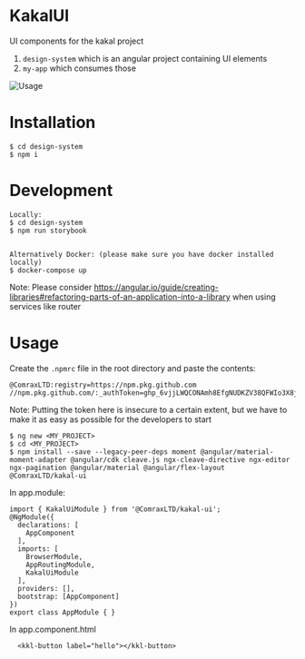 # KakalUI
UI components for the kakal project

1. `design-system` which is an angular project containing UI elements
2. `my-app` which consumes those

![Usage](https://github.com/ComraxLTD/kakal-ui/blob/feat/design-lib/KakalUI.gif)

# Installation
```
$ cd design-system
$ npm i
```

# Development

```
Locally:
$ cd design-system
$ npm run storybook


Alternatively Docker: (please make sure you have docker installed locally)
$ docker-compose up
```

Note: Please consider https://angular.io/guide/creating-libraries#refactoring-parts-of-an-application-into-a-library when using services like router

# Usage

Create the `.npmrc` file in the root directory and paste the contents:
```
@ComraxLTD:registry=https://npm.pkg.github.com
//npm.pkg.github.com/:_authToken=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
```

Note: Putting the token here is insecure to a certain extent, but we have to make it as easy as possible for the developers to start

```
$ ng new <MY_PROJECT>
$ cd <MY_PROJECT>
$ npm install --save --legacy-peer-deps moment @angular/material-moment-adapter @angular/cdk cleave.js ngx-cleave-directive ngx-editor ngx-pagination @angular/material @angular/flex-layout @ComraxLTD/kakal-ui
```

In app.module:

```
import { KakalUiModule } from '@ComraxLTD/kakal-ui';
@NgModule({
  declarations: [
    AppComponent
  ],
  imports: [
    BrowserModule,
    AppRoutingModule,
    KakalUiModule
  ],
  providers: [],
  bootstrap: [AppComponent]
})
export class AppModule { }
```

In app.component.html

```
  <kkl-button label="hello"></kkl-button>
```
